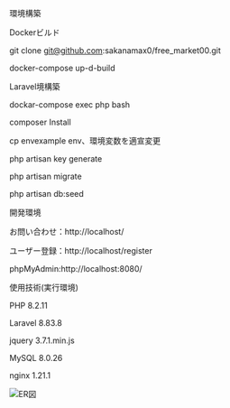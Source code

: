 環境構築

Dockerビルド

git clone git@github.com:sakanamax0/free_market00.git

docker-compose up-d-build

Laravel境構築

dockar-compose exec php bash

composer Install

cp envexample env、環境変数を適宣変更

php artisan key generate

php artisan migrate

php artisan db:seed

開発環境

お問い合わせ：http://localhost/

ユーザー登録：http://localhost/register

phpMyAdmin:http://localhost:8080/

使用技術(実行環境)

PHP 8.2.11

Laravel 8.83.8

jquery 3.7.1.min.js

MySQL 8.0.26

nginx 1.21.1

![ER図](free_market.drawio.svg)
